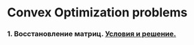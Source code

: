# Convex Optimization problems

### 1. Восстановление матриц. [Условия и решение.](https://github.com/AlisaKugusheva/Convex_Optimization_problems/blob/main/RegMC%20Problem%20in%20Covex%20Optimization.ipynb) 
